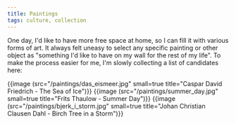 ```yaml
---
title: Paintings
tags: culture, collection
---
```


One day, I'd like to have more free space at home, so I can fill it with
various forms of art. It always felt uneasy to select any specific painting or
other object as "something I'd like to have on my wall for the rest of my
life". To make the process easier for me, I'm slowly collecting a list of
candidates here:

{{image (src="/paintings/das_eismeer.jpg" small=true title="Caspar David Friedrich - The Sea of Ice")}}
{{image (src="/paintings/summer_day.jpg" small=true title="Frits Thaulow - Summer Day")}}
{{image (src="/paintings/bjerk_i_storm.jpg" small=true title="Johan Christian Clausen Dahl - Birch Tree in a Storm")}}

